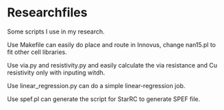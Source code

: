 # Researchfiles
Some scripts I use in my research.

Use Makefile can easily do place and route in Innovus, change nan15.pl to fit other cell libraries.

Use via.py and resistivity.py and easily calculate the via resistance and Cu resistivity only with inputing witdh. 

Use linear_regression.py can do a simple linear-regression job.

Use spef.pl can generate the script for StarRC to generate SPEF file.
